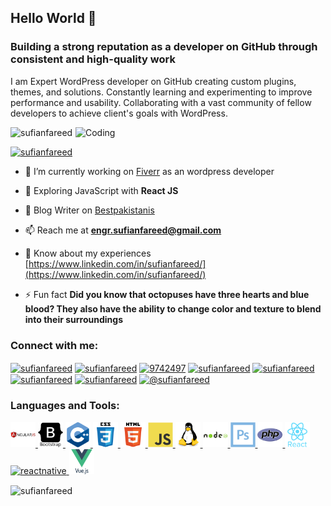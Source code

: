 <h2 align="left">Hello World 👋</h2>
<h3 align="left">Building a strong reputation as a developer on GitHub through consistent and high-quality work</h3>

I am Expert WordPress developer on GitHub creating custom plugins, themes, and solutions. Constantly learning and experimenting to improve performance and usability. Collaborating with a vast community of fellow developers to achieve client's goals with WordPress.

<img align="right" alt="Coding" width="400" src="https://miro.medium.com/max/720/0*7Q3yvSIv_t0ioJ-Z.gif">
<p align="left"> <img src="https://komarev.com/ghpvc/?username=sufianfareed&label=Profile%20views&color=0e75b6&style=flat" alt="sufianfareed" /> </p>

<p align="left"> <a href="https://twitter.com/sufianfareed" target="blank"><img src="https://img.shields.io/twitter/follow/sufianfareed?logo=twitter&style=for-the-badge" alt="sufianfareed" /></a> </p>

- 🔭 I’m currently working on [Fiverr](https://www.fiverr.com/sufianfareed) as an wordpress developer

- 🌱 Exploring JavaScript with **React JS**

- 📝 Blog Writer on [Bestpakistanis](https://bestpakistanis.com/)

- 📫 Reach me at **engr.sufianfareed@gmail.com**

- 📄 Know about my experiences [https://www.linkedin.com/in/sufianfareed/](https://www.linkedin.com/in/sufianfareed/)

- ⚡ Fun fact **Did you know that octopuses have three hearts and blue blood? They also have the ability to change color and texture to blend into their surroundings**

<h3 align="left">Connect with me:</h3>
<p align="left">
<a href="https://twitter.com/sufianfareed" target="blank"><img align="center" src="https://raw.githubusercontent.com/rahuldkjain/github-profile-readme-generator/master/src/images/icons/Social/twitter.svg" alt="sufianfareed" height="30" width="40" /></a>
<a href="https://linkedin.com/in/sufianfareed" target="blank"><img align="center" src="https://raw.githubusercontent.com/rahuldkjain/github-profile-readme-generator/master/src/images/icons/Social/linked-in-alt.svg" alt="sufianfareed" height="30" width="40" /></a>
<a href="https://stackoverflow.com/users/9742497" target="blank"><img align="center" src="https://raw.githubusercontent.com/rahuldkjain/github-profile-readme-generator/master/src/images/icons/Social/stack-overflow.svg" alt="9742497" height="30" width="40" /></a>
<a href="https://fb.com/sufianfareed" target="blank"><img align="center" src="https://raw.githubusercontent.com/rahuldkjain/github-profile-readme-generator/master/src/images/icons/Social/facebook.svg" alt="sufianfareed" height="30" width="40" /></a>
<a href="https://instagram.com/sufianfareed" target="blank"><img align="center" src="https://raw.githubusercontent.com/rahuldkjain/github-profile-readme-generator/master/src/images/icons/Social/instagram.svg" alt="sufianfareed" height="30" width="40" /></a>
<a href="https://dribbble.com/sufianfareed" target="blank"><img align="center" src="https://raw.githubusercontent.com/rahuldkjain/github-profile-readme-generator/master/src/images/icons/Social/dribbble.svg" alt="sufianfareed" height="30" width="40" /></a>
<a href="https://www.behance.net/sufianfareed" target="blank"><img align="center" src="https://raw.githubusercontent.com/rahuldkjain/github-profile-readme-generator/master/src/images/icons/Social/behance.svg" alt="sufianfareed" height="30" width="40" /></a>
<a href="https://medium.com/@sufianfareed" target="blank"><img align="center" src="https://raw.githubusercontent.com/rahuldkjain/github-profile-readme-generator/master/src/images/icons/Social/medium.svg" alt="@sufianfareed" height="30" width="40" /></a>
</p>

<h3 align="left">Languages and Tools:</h3>
<p align="left"> <a href="https://angular.io" target="_blank" rel="noreferrer"> <img src="https://raw.githubusercontent.com/devicons/devicon/master/icons/angularjs/angularjs-original-wordmark.svg" alt="angularjs" width="40" height="40"/> </a> <a href="https://getbootstrap.com" target="_blank" rel="noreferrer"> <img src="https://raw.githubusercontent.com/devicons/devicon/master/icons/bootstrap/bootstrap-plain-wordmark.svg" alt="bootstrap" width="40" height="40"/> </a> <a href="https://www.w3schools.com/cpp/" target="_blank" rel="noreferrer"> <img src="https://raw.githubusercontent.com/devicons/devicon/master/icons/cplusplus/cplusplus-original.svg" alt="cplusplus" width="40" height="40"/> </a> <a href="https://www.w3schools.com/css/" target="_blank" rel="noreferrer"> <img src="https://raw.githubusercontent.com/devicons/devicon/master/icons/css3/css3-original-wordmark.svg" alt="css3" width="40" height="40"/> </a> <a href="https://www.w3.org/html/" target="_blank" rel="noreferrer"> <img src="https://raw.githubusercontent.com/devicons/devicon/master/icons/html5/html5-original-wordmark.svg" alt="html5" width="40" height="40"/> </a> <a href="https://developer.mozilla.org/en-US/docs/Web/JavaScript" target="_blank" rel="noreferrer"> <img src="https://raw.githubusercontent.com/devicons/devicon/master/icons/javascript/javascript-original.svg" alt="javascript" width="40" height="40"/> </a> <a href="https://www.linux.org/" target="_blank" rel="noreferrer"> <img src="https://raw.githubusercontent.com/devicons/devicon/master/icons/linux/linux-original.svg" alt="linux" width="40" height="40"/> </a> <a href="https://nodejs.org" target="_blank" rel="noreferrer"> <img src="https://raw.githubusercontent.com/devicons/devicon/master/icons/nodejs/nodejs-original-wordmark.svg" alt="nodejs" width="40" height="40"/> </a> <a href="https://www.photoshop.com/en" target="_blank" rel="noreferrer"> <img src="https://raw.githubusercontent.com/devicons/devicon/master/icons/photoshop/photoshop-line.svg" alt="photoshop" width="40" height="40"/> </a> <a href="https://www.php.net" target="_blank" rel="noreferrer"> <img src="https://raw.githubusercontent.com/devicons/devicon/master/icons/php/php-original.svg" alt="php" width="40" height="40"/> </a> <a href="https://reactjs.org/" target="_blank" rel="noreferrer"> <img src="https://raw.githubusercontent.com/devicons/devicon/master/icons/react/react-original-wordmark.svg" alt="react" width="40" height="40"/> </a> <a href="https://reactnative.dev/" target="_blank" rel="noreferrer"> <img src="https://reactnative.dev/img/header_logo.svg" alt="reactnative" width="40" height="40"/> </a> <a href="https://vuejs.org/" target="_blank" rel="noreferrer"> <img src="https://raw.githubusercontent.com/devicons/devicon/master/icons/vuejs/vuejs-original-wordmark.svg" alt="vuejs" width="40" height="40"/> </a> </p>

<p><img align="center" src="https://github-readme-streak-stats.herokuapp.com/?user=sufianfareed&" alt="sufianfareed" /></p>
